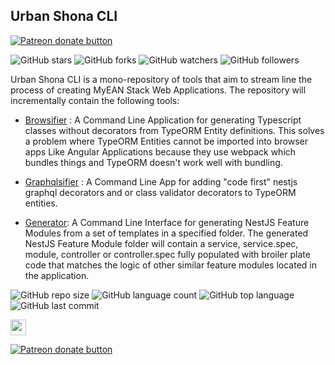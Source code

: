

  
## Urban Shona CLI   
<span class="badge-patreon"> <a href="https://patreon.com/desmondrg" title="Donate to this project using Patreon"><img src="https://img.shields.io/badge/patreon-donate-yellow.svg" alt="Patreon donate button" /></a>        
</span>            
        
        
![GitHub stars](https://img.shields.io/github/stars/urbanshona/urbanshona?style=social) ![GitHub forks](https://img.shields.io/github/forks/urbanshona/urbanshona?style=social) ![GitHub watchers](https://img.shields.io/github/watchers/urbanshona/urbanshona?style=social)          ![GitHub followers](https://img.shields.io/github/followers/urbanshona?style=social)        
        
          
Urban Shona CLI is a mono-repository of tools that aim to stream line the process of creating MyEAN Stack Web Applications. The repository will incrementally contain the following tools:    
          
- [Browsifier](https://github.com/urbanshona/urbanshona/tree/master/packages/browsifier) :  A Command Line Application for generating Typescript classes without decorators from TypeORM Entity definitions. This solves a problem where TypeORM Entities cannot be imported into browser apps Like Angular Applications because they use webpack which bundles things and TypeORM doesn't work well with bundling.      
      
- [Graphqlsifier](https://github.com/urbanshona/urbanshona/tree/master/packages/graphqlsifier) : A Command Line App for adding "code first" nestjs graphql decorators and or class validator decorators to TypeORM entities.         
       
- [Generator](https://github.com/urbanshona/urbanshona/tree/master/packages/generator): A Command Line Interface for generating NestJS Feature Modules from a set of templates in a specified folder. The generated NestJS Feature Module folder will contain a service, service.spec, module, controller or controller.spec fully populated with broiler plate code that matches the logic of other similar feature modules located in the application.        
      
    
 ![GitHub repo size](https://img.shields.io/github/repo-size/urbanshona/urbanshona?style=plastic) ![GitHub language count](https://img.shields.io/github/languages/count/urbanshona/urbanshona?style=plastic) ![GitHub top language](https://img.shields.io/github/languages/top/urbanshona/urbanshona?style=plastic) ![GitHub last commit](https://img.shields.io/github/last-commit/urbanshona/urbanshona?color=red&style=plastic)        
        
        
<p>        
<a href="https://www.facebook.com/Urban-Shona-Tech-108261054866985/"><img src="https://img.shields.io/badge/Facebook-1877F2?style=for-the-badge&logo=facebook&logoColor=white" height=25></a>         
</p>        
        
<span class="badge-patreon">        
<a href="https://patreon.com/desmondrg" title="Donate to this project using Patreon"><img src="https://img.shields.io/badge/patreon-donate-yellow.svg" alt="Patreon donate button" /></a>        
</span>